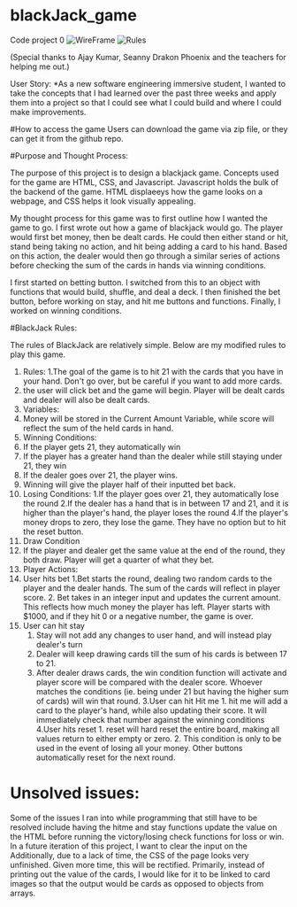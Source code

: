 # blackJack_game
Code project 0
![WireFrame](https://github.com/KingSri/blackJack_game/blob/master/images/Photos%20-%201%20of%202.png)
![Rules](https://github.com/KingSri/blackJack_game/blob/master/images/Photos%20-%202%20of%202.png)

(Special thanks to Ajay Kumar, Seanny Drakon Phoenix and the teachers for helping me out.)

User Story:
*As a new software engineering immersive student, I wanted to take the concepts that I had learned over the past three weeks and apply them into a project so that I could see what I could build and where I could make improvements.

#How to access the game
Users can download the game via zip file, or they can get it from the github repo.

#Purpose and Thought Process:

The purpose of this project is to design a blackjack game. Concepts used for the game are HTML, CSS, and Javascript.
Javascript holds the bulk of the backend of the game. HTML displaeeys how the game looks on a webpage, and CSS helps it look visually appealing.

My thought process for this game was to first outline how I wanted the game to go. I first wrote out how a game of blackjack would go. The player would first bet money, then be dealt cards. He could then either stand or hit, stand being taking no action, and hit being adding a card to his hand. Based on this action, the dealer would then go through a similar series of actions before checking the sum of the cards in hands via winning conditions.

I first started on betting button. I switched from this to an object with functions that  would build, shuffle, and deal a deck. I then finished the bet button, before working on stay, and hit me buttons and functions. Finally, I worked on winning conditions.


#BlackJack Rules:

The rules of BlackJack are relatively simple. Below are my modified rules to play this game.

1. Rules:
  1.The goal of the game is to hit 21 with the cards that you have in your hand. Don't go over, but be careful if you want to add more cards.
  2. the user will click bet and the game will begin. Player will be dealt cards and dealer will also be dealt cards.
2. Variables:
  1. Money will be stored in the Current Amount Variable, while score will reflect the sum of the held cards in hand.
3. Winning Conditions:
  1. If the player gets 21, they automatically win
  2. If the player has a greater hand than the dealer while still staying under 21, they win
  3. If the dealer goes over 21, the player wins.
  4. Winning will give the player half of their inputted bet back.
4. Losing Conditions:
  1.If the player goes over 21, they automatically lose the round
  2.If the dealer has a hand that is in between 17 and 21, and it is higher than the player's hand, the player loses the round
  4.If the player's money drops to zero, they lose the game. They have no option but to hit the reset button.
5. Draw Condition
  1. If the player and dealer get the same value at the end of the round, they both draw. Player will get a quarter of what they bet.
6. Player Actions:
  1. User hits bet
    1.Bet starts the round, dealing two random cards to the player and the dealer hands. The sum of the cards will reflect in player score.
    2. Bet takes in an integer input and updates the current amount. This reflects how much money the player has left. Player starts with $1000, and if they hit 0 or a negative number, the game is over.    
  2. User can hit stay
     1. Stay will not add any changes to user hand, and will instead play dealer's turn
     2. Dealer will keep drawing cards till the sum of his cards is between 17 to 21.
     3. After dealer draws cards, the win condition function will activate and player score will be compared with the dealer score. Whoever matches the conditions (ie. being under 21 but having the higher sum of cards) will win that round.
  3.User can hit Hit me
    1. hit me will add a card to the player's hand, while also updating their score. It will immediately check that number against the winning conditions
  4.User hits reset
    1. reset will hard reset the entire board, making all values return to either empty or zero.
    2. This condition is only to be used in the event of losing all your money. Other buttons automatically reset for the next round.

# Unsolved issues:
Some of the issues I ran into while programming that still have to be resolved include having the hitme and stay functions update the value on the HTML before running the victory/losing check functions for loss or win. In a future iteration of this project, I want to clear the input on the  Additionally,
due to a lack of time, the CSS of the page looks very unfinished. Given more time, this will be rectified. Primarily, instead of printing out the value of the cards, I would like for it to be linked to card images so that the output would be cards as opposed to objects from arrays.
